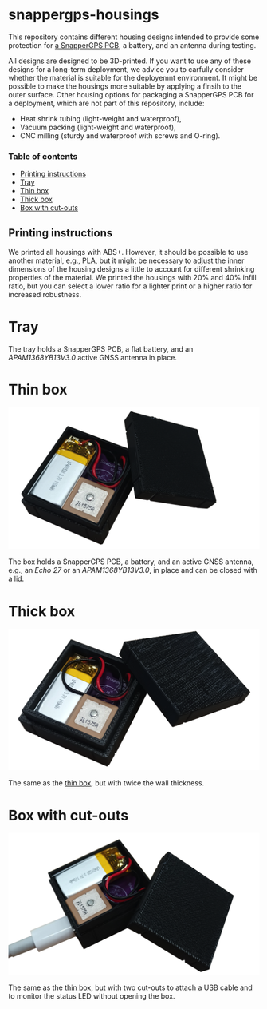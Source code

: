 # snappergps-housings

This repository contains different housing designs intended to provide some protection for [a SnapperGPS PCB](https://github.com/SnapperGPS/snappergps-pcb/), a battery, and an antenna during testing.

All designs are designed to be 3D-printed.
If you want to use any of these designs for a long-term deployment, we advice you to carfully consider whether the material is suitable for the deployemnt environment.
It might be possible to make the housings more suitable by applying a finsih to the outer surface.
Other housing options for packaging a SnapperGPS PCB for a deployment, which are not part of this repository, include:
* Heat shrink tubing (light-weight and waterproof),
* Vacuum packing (light-weight and waterproof),
* CNC milling (sturdy and waterproof with screws and O-ring).

### Table of contents

  * [Printing instructions](#printing-instructions)
  * [Tray](#tray)
  * [Thin box](#thin-box)
  * [Thick box](#thick-box)
  * [Box with cut-outs](#box-with-cut-outs)

## Printing instructions

We printed all housings with ABS+. However, it should be possible to use another material, e.g., PLA, but it might be necessary to adjust the inner dimensions of the housing designs a little to account for different shrinking properties of the material.
We printed the housings with 20% and 40% infill ratio, but you can select a lower ratio for a lighter print or a higher ratio for increased robustness.

# Tray

The tray holds a SnapperGPS PCB, a flat battery, and an *APAM1368YB13V3.0* active GNSS antenna in place.

# Thin box

![Thin box](images/snappergps-thin-box.png)

The box holds a SnapperGPS PCB, a battery, and an active GNSS antenna, e.g., an *Echo 27* or an *APAM1368YB13V3.0*, in place and can be closed with a lid.

# Thick box

![Thick box](images/snappergps-thick-box.png)

The same as the [thin box](thin-box), but with twice the wall thickness.

# Box with cut-outs

![Box with cut-outs](images/snappergps-box-with-cut-outs.png)

The same as the [thin box](thin-box), but with two cut-outs to attach a USB cable and to monitor the status LED without opening the box.


